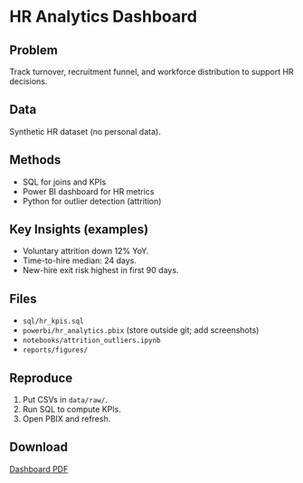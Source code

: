 # HR Analytics Dashboard

## Problem
Track turnover, recruitment funnel, and workforce distribution to support HR decisions.

## Data
Synthetic HR dataset (no personal data).

## Methods
- SQL for joins and KPIs
- Power BI dashboard for HR metrics
- Python for outlier detection (attrition)

## Key Insights (examples)
- Voluntary attrition down 12% YoY.
- Time-to-hire median: 24 days.
- New-hire exit risk highest in first 90 days.

## Files
- `sql/hr_kpis.sql`
- `powerbi/hr_analytics.pbix` (store outside git; add screenshots)
- `notebooks/attrition_outliers.ipynb`
- `reports/figures/`

## Reproduce
1. Put CSVs in `data/raw/`.
2. Run SQL to compute KPIs.
3. Open PBIX and refresh.

## Download
[Dashboard PDF](reports/HR-dashboard.pdf)

